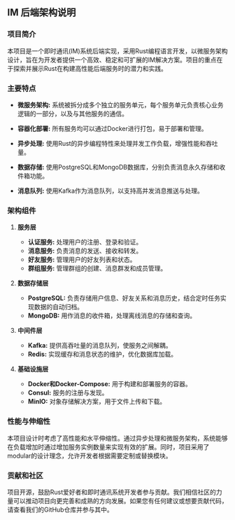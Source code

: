 ## IM 后端架构说明

### 项目简介

本项目是一个即时通讯(IM)系统后端实现，采用Rust编程语言开发，以微服务架构设计，旨在为开发者提供一个高效、稳定和可扩展的IM解决方案。项目的重点在于探索并展示Rust在构建高性能后端服务时的潜力和实践。

### 主要特点

- **微服务架构:** 系统被拆分成多个独立的服务单元，每个服务单元负责核心业务逻辑的一部分，以及与其他服务的通信。

- **容器化部署:** 所有服务均可以通过Docker进行打包，易于部署和管理。

- **异步处理:** 使用Rust的异步编程特性来处理并发工作负载，增强性能和吞吐量。

- **数据存储:** 使用PostgreSQL和MongoDB数据库，分别负责消息永久存储和收件箱功能。

- **消息队列:** 使用Kafka作为消息队列，以支持高并发消息推送与处理。

### 架构组件

1. **服务层**
   - **认证服务:** 处理用户的注册、登录和验证。
   - **消息服务:** 负责消息的发送、接收和转发。
   - **好友服务:** 管理用户的好友列表和状态。
   - **群组服务:** 管理群组的创建、消息群发和成员管理。

2. **数据存储层**
   - **PostgreSQL:** 负责存储用户信息、好友关系和消息历史，结合定时任务实现数据的自动归档。
   - **MongoDB:** 用作消息的收件箱，处理离线消息的存储和查询。

3. **中间件层**
   - **Kafka:** 提供高吞吐量的消息队列，使服务之间解耦。
   - **Redis:** 实现缓存和消息状态的维护，优化数据库加载。

4. **基础设施层**
   - **Docker和Docker-Compose:** 用于构建和部署服务的容器。
   - **Consul:** 服务的注册与发现。
   - **MinIO:** 对象存储解决方案，用于文件上传和下载。

### 性能与伸缩性

   本项目设计时考虑了高性能和水平伸缩性。通过异步处理和微服务架构，系统能够在负载增加时通过增加服务实例数量来实现有效的扩展。同时，项目采用了modular的设计理念，允许开发者根据需要定制或替换模块。

###  贡献和社区

   项目开源，鼓励Rust爱好者和即时通讯系统开发者参与贡献。我们相信社区的力量可以推动项目向更完善和成熟的方向发展。如果您有任何建议或想要贡献代码，请查看我们的GitHub仓库并参与其中。
